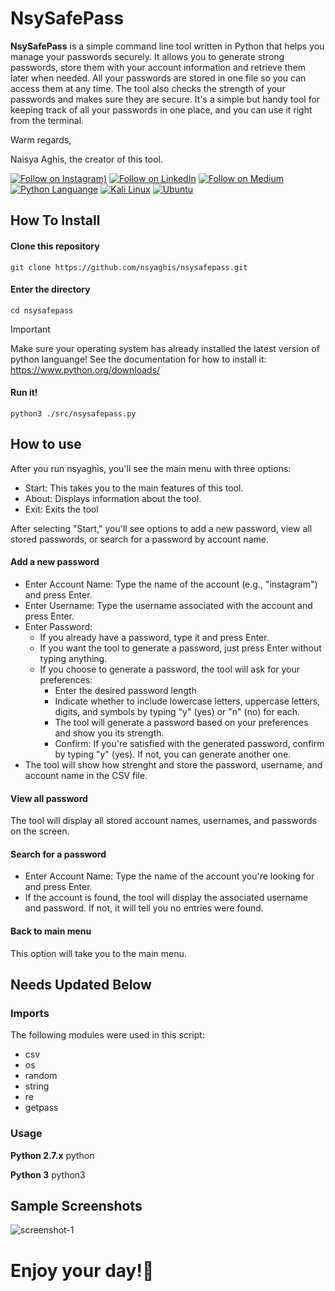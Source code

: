 # NsySafePass

**NsySafePass** is a simple command line tool written in Python that helps you manage your passwords securely. It allows you to generate strong passwords, store them with your account information and retrieve them later when needed. All your passwords are stored in one file so you can access them at any time. The tool also checks the strength of your passwords and makes sure they are secure. It's a simple but handy tool for keeping track of all your passwords in one place, and you can use it right from the terminal.

Warm regards,

Naisya Aghis, the creator of this tool.

[![Follow on Instagram)](https://img.shields.io/badge/Instagram-E4405F?style=for-the-badge&logo=instagram&logoColor=white)](https://www.instagram.com/nsyaghis/)
[![Follow on LinkedIn](https://img.shields.io/badge/LinkedIn-0077B5?style=for-the-badge&logo=linkedin&logoColor=white)](https://www.linkedin.com/in/nsyaghis/)
[![Follow on Medium](https://img.shields.io/badge/Medium-12100E?style=for-the-badge&logo=medium&logoColor=white)](https://medium.com/@nsyaghis)
[![Python Languange](https://img.shields.io/badge/Python-FFD43B?style=for-the-badge&logo=python&logoColor=blue)](https://www.python.org/)
[![Kali Linux](https://img.shields.io/badge/Kali_Linux-557C94?style=for-the-badge&logo=kali-linux&logoColor=white)](https://www.kali.org/)
[![Ubuntu](https://img.shields.io/badge/Ubuntu-E95420?style=for-the-badge&logo=ubuntu&logoColor=white)](https://ubuntu.com/)

## How To Install

#### Clone this repository
```
git clone https://github.com/nsyaghis/nsysafepass.git
```

#### Enter the directory
```
cd nsysafepass
```
> [!IMPORTANT]  
> Make sure your operating system has already installed the latest version of python languange! See the documentation for how to install it: https://www.python.org/downloads/

#### Run it!
```
python3 ./src/nsysafepass.py
```

## How to use
After you run nsyaghis, you'll see the main menu with three options:
- Start: This takes you to the main features of this tool.
- About: Displays information about the tool.
- Exit: Exits the tool

After selecting "Start," you'll see options to add a new password, view all stored passwords, or search for a password by account name.

#### Add a new password
- Enter Account Name: Type the name of the account (e.g., "instagram") and press Enter.
- Enter Username: Type the username associated with the account and press Enter.
- Enter Password:
    - If you already have a password, type it and press Enter.
    - If you want the tool to generate a password, just press Enter without typing anything.
    - If you choose to generate a password, the tool will ask for your preferences:
        - Enter the desired password length
        - Indicate whether to include lowercase letters, uppercase letters, digits, and symbols by typing "y" (yes) or "n" (no) for each.
        - The tool will generate a password based on your preferences and show you its strength.
        - Confirm: If you're satisfied with the generated password, confirm by typing "y" (yes). If not, you can generate another one.
- The tool will show how strenght and store the password, username, and account name in the CSV file.

#### View all password
The tool will display all stored account names, usernames, and passwords on the screen.

#### Search for a password
- Enter Account Name: Type the name of the account you're looking for and press Enter.
- If the account is found, the tool will display the associated username and password. If not, it will tell you no entries were found.

#### Back to main menu
This option will take you to the main menu.

## Needs Updated Below
### Imports
The following modules were used in this script:
- csv
- os
- random
- string
- re
- getpass

### Usage 
__Python 2.7.x__
python 

__Python 3__
python3 

## Sample Screenshots
![screenshot-1](https://github.com/user-attachments/assets/cf3e1722-259e-4c19-95ff-42258aed4a53)

# Enjoy your day!🌻
